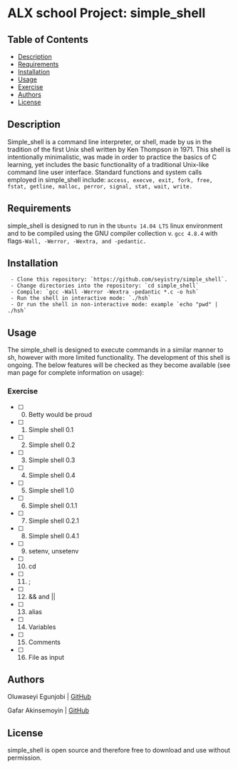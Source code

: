# ALX school Project: simple_shell
## Table of Contents
* [Description](#description)
* [Requirements](#requirements)
* [Installation](#installation)
* [Usage](#Usage)
* [Exercise](#Exercise)
* [Authors](#authors)
* [License](#license)

## Description
Simple_shell is a command line interpreter, or shell, made by us in the tradition of the first Unix shell written by Ken Thompson in 1971. This shell is
intentionally minimalistic, was made in order to practice the basics of C learning, yet includes the basic functionality of a traditional Unix-like command line user interface.
Standard functions and system calls employed in simple_shell include:
	 `access, execve, exit, fork, free, fstat, getline, malloc, perror, signal, stat, wait, write.`

## Requirements

simple_shell is designed to run in the `Ubuntu 14.04 LTS` linux environment and to be compiled using the GNU compiler collection v. `gcc 4.8.4` with flags`-Wall, -Werror, -Wextra, and -pedantic.`

## Installation

	 - Clone this repository: `https://github.com/seyistry/simple_shell`.
	 - Change directories into the repository: `cd simple_shell`
	 - Compile: `gcc -Wall -Werror -Wextra -pedantic *.c -o hsh`
	 - Run the shell in interactive mode: `./hsh`
	 - Or run the shell in non-interactive mode: example `echo "pwd" | ./hsh`

## Usage

The simple_shell is designed to execute commands in a similar manner to sh, however with more limited functionality. The development of this shell is ongoing. The below features will be checked as they become available (see man page for complete information on usage):

### Exercise
- [ ] 0. Betty would be proud 
- [ ] 1. Simple shell 0.1 
- [ ] 2. Simple shell 0.2 
- [ ] 3. Simple shell 0.3 
- [ ] 4. Simple shell 0.4 
- [ ] 5. Simple shell 1.0 
- [ ] 6. Simple shell 0.1.1 
- [ ] 7. Simple shell 0.2.1 
- [ ] 8. Simple shell 0.4.1
- [ ] 9. setenv, unsetenv
- [ ] 10. cd 
- [ ] 11. ; 
- [ ] 12. && and ||
- [ ] 13. alias 
- [ ] 14. Variables 
- [ ] 15. Comments 
- [ ] 16. File as input 



## Authors
Oluwaseyi Egunjobi | [GitHub](https://github.com/seyistry)

Gafar Akinsemoyin | [GitHub](https://github.com/gafaradetunji)

## License
simple_shell is open source and therefore free to download and use without permission.
